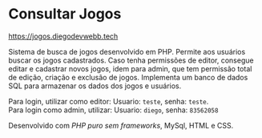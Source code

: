 # Consultar Jogos

https://jogos.diegodevwebb.tech

Sistema de busca de jogos desenvolvido em
PHP. Permite aos usuários buscar os jogos
cadastrados. Caso tenha permissões de editor,
consegue editar e cadastrar novos jogos, idem
para admin, que tem permissão total de edição,
criação e exclusão de jogos.
Implementa um banco de dados SQL para
armazenar os dados dos jogos e usuários.

Para login, utilizar como editor:
Usuario: `teste`, senha:  `teste`.<br>
Para login como admin, utilizar:
Usuario: `diego`, senha: `83562058`

Desenvolvido com *PHP puro sem frameworks*, MySql, HTML e CSS.


